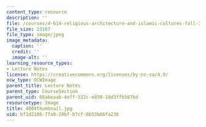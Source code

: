 ```yaml
---
content_type: resource
description: ''
file: /courses/4-614-religious-architecture-and-islamic-cultures-fall-2002/bf1d21867fa020bfb7cf6b53b66fa236_4004thumbnail.jpg
file_size: 23167
file_type: image/jpeg
image_metadata:
  caption: ''
  credit: ''
  image-alt: ''
learning_resource_types:
- Lecture Notes
license: https://creativecommons.org/licenses/by-nc-sa/4.0/
ocw_type: OCWImage
parent_title: Lecture Notes
parent_type: CourseSection
parent_uid: 68abeaab-4eff-532c-e858-18d3ffb567bd
resourcetype: Image
title: 4004thumbnail.jpg
uid: bf1d2186-7fa0-20bf-b7cf-6b53b66fa236
---
```

